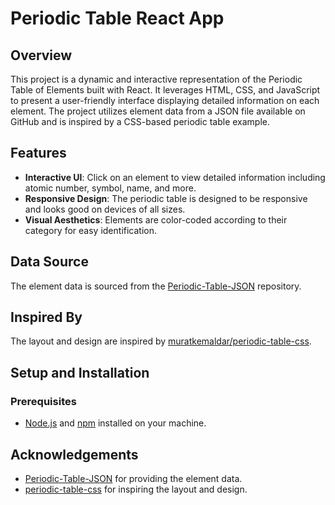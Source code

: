 # Periodic Table React App

## Overview

This project is a dynamic and interactive representation of the Periodic Table of Elements built with React. It leverages HTML, CSS, and JavaScript to present a user-friendly interface displaying detailed information on each element. The project utilizes element data from a JSON file available on GitHub and is inspired by a CSS-based periodic table example.

## Features

- **Interactive UI**: Click on an element to view detailed information including atomic number, symbol, name, and more.
- **Responsive Design**: The periodic table is designed to be responsive and looks good on devices of all sizes.
- **Visual Aesthetics**: Elements are color-coded according to their category for easy identification.

## Data Source

The element data is sourced from the [Periodic-Table-JSON](https://github.com/Bowserinator/Periodic-Table-JSON) repository.

## Inspired By

The layout and design are inspired by [muratkemaldar/periodic-table-css](https://github.com/muratkemaldar/periodic-table-css).

## Setup and Installation

### Prerequisites

- [Node.js](https://nodejs.org/) and [npm](https://www.npmjs.com/) installed on your machine.


## Acknowledgements

- [Periodic-Table-JSON](https://github.com/Bowserinator/Periodic-Table-JSON) for providing the element data.
- [periodic-table-css](https://github.com/muratkemaldar/periodic-table-css) for inspiring the layout and design.

